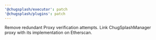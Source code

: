 ```yaml
---
'@chugsplash/executor': patch
'@chugsplash/plugins': patch
---
```


Remove redundant Proxy verification attempts. Link ChugSplashManager proxy with its implementation on Etherscan.
